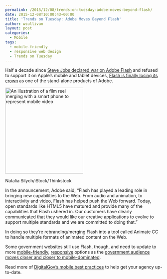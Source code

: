 ```yaml
---
permalink: /2015/12/08/trends-on-tuesday-adobe-moves-beyond-flash/
date: 2015-12-08T10:00:43+00:00
title: 'Trends on Tuesday: Adobe Moves Beyond Flash'
author: wsullivan
layout: post
categories:
  - Mobile
tags:
  - mobile-friendly
  - responsive web design
  - Trends on Tuesday
---
```


Half a decade since [<span style="font-weight: 400">Steve Jobs declared war on Adobe Flash</span>](http://www.apple.com/hotnews/thoughts-on-flash/) <span style="font-weight: 400">and refused to support it on Apple’s mobile and tablet devices, </span>[<span style="font-weight: 400">Flash is finally losing its crown</span>](http://blogs.adobe.com/conversations/2015/11/flash-html5-and-open-web-standards.html) <span style="font-weight: 400">as one of the stand-alone products of Adobe. </span>

<div id="attachment_181132" style="width: 260px" class="wp-caption alignright">
  <a href="https://s3.amazonaws.com/sitesusa/wp-content/uploads/sites/212/2014/07/250-x-276-illustration-film-reel-phone-Mobile-video-Natalia-Silych-iStock-Thinkstock-149793943.jpg"><img class="size-full wp-image-181132" src="https://s3.amazonaws.com/sitesusa/wp-content/uploads/sites/212/2014/07/250-x-276-illustration-film-reel-phone-Mobile-video-Natalia-Silych-iStock-Thinkstock-149793943.jpg" alt="An illustration of a film reel merging with a smart phone to represent mobile video" width="250" height="276" /></a>
  
  <p class="wp-caption-text">
    Natalia Silych/iStock/Thinkstock
  </p>
</div>

<span style="font-weight: 400">In the announcement, Adobe said, “Flash has played a leading role in bringing new capabilities to the Web. From audio and animation, to interactivity and video, Flash has helped push the Web forward. Today, open standards like HTML5 have matured and provide many of the capabilities that Flash ushered in. Our customers have clearly communicated that they would like our creative applications to evolve to support multiple standards and we are committed to doing that.”</span>

<span style="font-weight: 400">In doing so they’re rebranding/merging Flash into a tool called Animate CC to handle multiple formats of animated content on the Web.</span>

<span style="font-weight: 400">Some government websites still use Flash, though, and need to update to more </span><span style="font-weight: 400"><a href="https://www.digitalgov.gov/tag/mobile-friendly/">mobile-friendly</a></span><span style="font-weight: 400">, <a href="https://www.digitalgov.gov/tag/responsive-web-design/">responsive</a> options</span> <span style="font-weight: 400">as the </span>[<span style="font-weight: 400">government audience moves closer and closer to mobile-dominated</span>](https://www.digitalgov.gov/2015/10/21/gov-analytics-breakdown-2-mobile-is-bigger-than-ever/)<span style="font-weight: 400">. </span>

Read more of [<span style="font-weight: 400">DigitalGov’s mobile best practices</span>](https://www.digitalgov.gov/category/mobile/) <span style="font-weight: 400">to help get your agency up-to-date.</span>